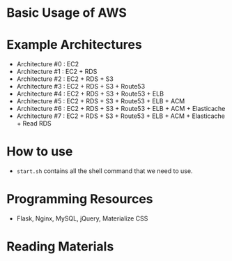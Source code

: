 # Basic Usage of AWS

# Example Architectures
- Architecture #0 : EC2
- Architecture #1 : EC2 + RDS
- Architecture #2 : EC2 + RDS + S3
- Architecture #3 : EC2 + RDS + S3 + Route53
- Architecture #4 : EC2 + RDS + S3 + Route53 + ELB
- Architecture #5 : EC2 + RDS + S3 + Route53 + ELB + ACM
- Architecture #6 : EC2 + RDS + S3 + Route53 + ELB + ACM + Elasticache
- Architecture #7 : EC2 + RDS + S3 + Route53 + ELB + ACM + Elasticache + Read RDS

# How to use
* `start.sh` contains all the shell command that we need to use.

# Programming Resources
- Flask, Nginx, MySQL, jQuery, Materialize CSS
# Reading Materials
